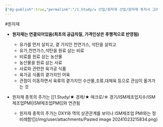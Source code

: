 ```yaml
---
{"dg-publish":true,"permalink":"/1.Study/★ 산업/원자재 산업/원자재 투자시 고려할 부분/","created":"2023-06-02T16:05:06.871+09:00","updated":"2025-06-03T20:07:20.885+09:00"}
---
```


#원자재



- **원자재는 연결되어있음(최초의 공급차질, 가격인상은 후행적으로 반영됨)**
    
	- 유가를 먼저 살피고, 곁 가지인 천연가스, 석탄을 살피고
	- 유가,천연가스,석탄을 원료 삼는 비료
	- 비료를 원료 삼는 농산물
	- 농산물을 원료 삼는 사료
	- 사료와 관련한 육가공 식품
	- 육가공 식품의 곁가지인 어육
	- 관점이 이동하면서 육류의 곁가지인 수산물,조류,대체육 등으로 관심이 옮겨가는 것


- 원자재 종목의 주가는 [[1.Study/★ 경제/★ 매크로/☆ 경기/ISM제조업지수/ISM제조업PMI\|ISM제조업PMI]]와 연관됨
	- 원자재 종목의 주가는 DXY와 역의 상관관계를 보이나 ISM제조업 PMI와는 정비례함![](/img/user/attachments/Pasted image 20241023215834.png)